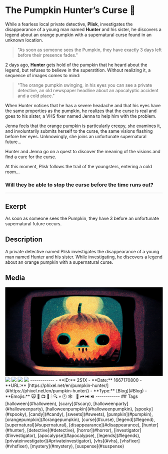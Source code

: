 # The Pumpkin Hunter’s Curse 🎃
While a fearless local private detective, **Plisk**, investigates the disappearance of a young man named **Hunter** and his sister, he discovers a legend about an orange pumpkin with a supernatural curse found in an unknown location.

> "As soon as someone sees the Pumpkin, they have exactly 3 days left before their presence fades."

2 days ago, **Hunter** gets hold of the pumpkin that he heard about the legend, but refuses to believe in the superstition. Without realizing it, a sequence of images comes to mind:

> "The orange pumpkin swinging, in his eyes you can see a private detective, an old newspaper headline about an apocalyptic accident and a cold place."

When Hunter notices that he has a severe headache and that his eyes have the same properties as the pumpkin, he realizes that the curse is real and goes to his sister, a VHS fixer named Jenna to help him with the problem.

Jenna feels that the orange pumpkin is particularly creepy, she examines it, and involuntarily submits herself to the curse, the same visions flashing before her eyes. Unknowingly, she joins an unfortunate supernatural future...

Hunter and Jenna go on a quest to discover the meaning of the visions and find a cure for the curse.

At this moment, Plisk follows the trail of the youngsters, entering a cold room…

### Will they be able to stop the curse before the time runs out?

------------
## Exerpt
As soon as someone sees the Pumpkin, they have 3 before an unfortunate supernatural future occurs.
## Description
A private detective named Plisk investigates the disappearance of a young man named Hunter and his sister. While investigating, he discovers a legend about an orange pumpkin with a supernatural curse.
## Media
<img src="media/pumpkin-hunters-cover.jpg">
<img src="media/pumpkin-hunters-brother-sister.jpg">
<img src="media/pumpkin-hunters-news.jpg">
<img src="media/pumpkin-hunters-detective.jpg">
<img src="media/the-pumpkin-hunters-curse.mp3">
------------
- **ID:** 2S1X
- **Date:** 1667170800
- **URL:** [https://phixel.net/en/pumpkin-hunter/](#https://phixel.net/en/pumpkin-hunter/)
- **Type:** [Blog](#Blog)
- **Emojis:** 🙀 🎃 📺 🧥 🕯 🔍 💀 🕙 🕸 ️​ ​​ 📼 ​⏮ ⏭️ ⏯️
------------
## Tags
[halloween](#halloween), [scary](#scary), [halloweenparty](#halloweenparty), [halloweenpumpkin](#halloweenpumpkin), [spooky](#spooky), [candy](#candy), [sweets](#sweets), [pumpkin](#pumpkin), [orangepumpkin](#orangepumpkin), [curse](#curse), [legend](#legend), [supernatural](#supernatural), [disappearance](#disappearance), [hunter](#hunter), [detective](#detective), [horror](#horror), [investigator](#investigator), [apocalypse](#apocalypse), [legends](#legends), [privateinvestigator](#privateinvestigator), [vhs](#vhs), [vhsfixer](#vhsfixer), [mystery](#mystery), [suspense](#suspense)